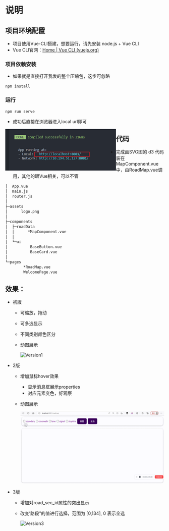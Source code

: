 # 说明

## 项目环境配置

- 项目使用Vue-CLI搭建，想要运行，请先安装 node.js + Vue CLI
- Vue CLI官网：[Home | Vue CLI (vuejs.org)](https://cli.vuejs.org/zh/)

### 项目依赖安装

- 如果就是直接打开我发的整个压缩包，这步可忽略

```
npm install
```

### 运行

```
npm run serve
```

- 成功后直接在浏览器进入local url即可

<img src="./img/1.png" style="zoom:67%;" align="left"/>

## 代码

- 完成画SVG图的 d3 代码装在 MapComponent.vue 中，由RoadMap.vue调用，其他的跟Vue相关，可以不管

```
│  App.vue
│  main.js
│  router.js
│
├─assets
│      logo.png
│
├─components
│  ├─roadData
│  │      *MapComponent.vue
│  │
│  └─ui
│          BaseButton.vue
│          BaseCard.vue
│
└─pages
        *RoadMap.vue
        WelcomePage.vue
```



## 效果：

- 初版

  - 可缩放，拖动

  - 可多选显示

  - 不同类别颜色区分

  - 动图展示

    ![Version1](/img/show1.gif)

- 2版

  - 增加鼠标hover效果

    - 显示消息框展示properties
    - 对应元素变色，好观察

  - 动图展示

    ![Version2](./img/show2.gif)

- 3版

  - 增加对road_sec_id属性的突出显示

  - 改变’路段”的值进行选择，范围为 [0,134], 0 表示全选

    ![Version3](./img/show3.gif)
